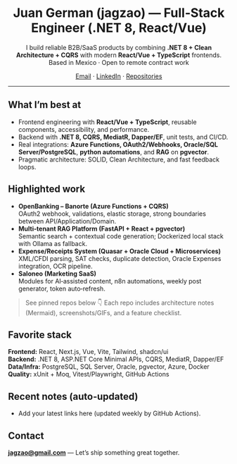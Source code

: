 <h1 align="center">Juan German (jagzao) — Full‑Stack Engineer (.NET 8, React/Vue)</h1>

<p align="center">
I build reliable B2B/SaaS products by combining <b>.NET 8 + Clean Architecture + CQRS</b> with modern <b>React/Vue + TypeScript</b> frontends.
<br/>Based in Mexico · Open to remote contract work
</p>

<p align="center">
  <a href="mailto:jagzao@gmail.com">Email</a> ·
  <a href="https://www.linkedin.com/in/jagzao/">LinkedIn</a> ·
  <a href="https://github.com/jagzao?tab=repositories">Repositories</a>
</p>

---

## What I’m best at
- Frontend engineering with **React/Vue + TypeScript**, reusable components, accessibility, and performance.
- Backend with **.NET 8, CQRS, MediatR, Dapper/EF**, unit tests, and CI/CD.
- Real integrations: **Azure Functions, OAuth2/Webhooks, Oracle/SQL Server/PostgreSQL**, **python automations**, and **RAG** on **pgvector**.
- Pragmatic architecture: SOLID, Clean Architecture, and fast feedback loops.

## Highlighted work
- **OpenBanking – Banorte (Azure Functions + CQRS)**  
  OAuth2 webhook, validations, elastic storage, strong boundaries between API/Application/Domain.
- **Multi‑tenant RAG Platform (FastAPI + React + pgvector)**  
  Semantic search + contextual code generation; Dockerized local stack with Ollama as fallback.
- **Expense/Receipts System (Quasar + Oracle Cloud + Microservices)**  
  XML/CFDI parsing, SAT checks, duplicate detection, Oracle Expenses integration, OCR pipeline.
- **Saloneo (Marketing SaaS)**  
  Modules for AI‑assisted content, n8n automations, weekly post generator, token auto‑refresh.

> See pinned repos below 👇 Each repo includes architecture notes (Mermaid), screenshots/GIFs, and a feature checklist.

## Favorite stack
**Frontend:** React, Next.js, Vue, Vite, Tailwind, shadcn/ui  
**Backend:** .NET 8, ASP.NET Core Minimal APIs, CQRS, MediatR, Dapper/EF  
**Data/Infra:** PostgreSQL, SQL Server, Oracle, pgvector, Azure, Docker
**Quality:** xUnit + Moq, Vitest/Playwright, GitHub Actions

## Recent notes (auto‑updated)
<!-- posts:start -->
- Add your latest links here (updated weekly by GitHub Actions).
<!-- posts:end -->

## Contact
**jagzao@gmail.com** — Let’s ship something great together.
